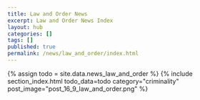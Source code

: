```yaml
---
title: Law and Order News
excerpt: Law and Order News Index
layout: hub
categories: []
tags: []
published: true
permalink: /news/law_and_order/index.html
---
```


{% assign todo = site.data.news_law_and_order %}
{% include section_index.html todo_data=todo category="criminality" post_image="post_16_9_law_and_order.png" %}
